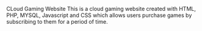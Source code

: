 CLoud Gaming Website
This is a cloud gaming website created with HTML, PHP, MYSQL, Javascript and CSS which allows users purchase games by subscribing to them for a period of time. 
